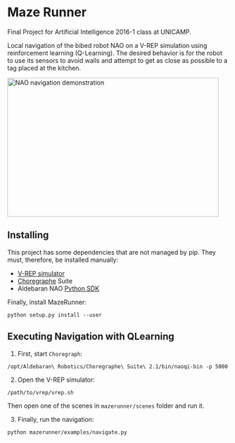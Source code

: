 # Maze Runner

Final Project for Artificial Intelligence 2016-1 class at UNICAMP.

Local navigation of the bibed robot NAO on a V-REP simulation using
reinforcement learning (Q-Learning).
The desired behavior is for the robot to use its sensors to avoid walls
and attempt to get as close as possible to a tag placed at the kitchen.

<a href="http://www.youtube.com/watch?feature=player_embedded&v=n-5PvVGxibg"
   target="_blank"><img src="http://img.youtube.com/vi/n-5PvVGxibg/0.jpg"
alt="NAO navigation demonstration" width="480" height="315" border="0" /></a>

## Installing

This project has some dependencies that are not managed by pip.
They must, therefore, be installed manually:

* [V-REP simulator](http://www.coppeliarobotics.com/downloads.html)
* [Choregraphe](https://community.aldebaran.com/en/resources/software) Suite
* Aldebaran NAO [Python SDK](http://doc.aldebaran.com/2-1/dev/python/install_guide.html)

Finally, install MazeRunner:

```shell
python setup.py install --user
```

## Executing Navigation with QLearning

1. First, start `Choregraph`:
```shell
/opt/Aldebaran\ Robotics/Choregraphe\ Suite\ 2.1/bin/naoqi-bin -p 5000
```

2. Open the V-REP simulator:
```shell
/path/to/vrep/vrep.sh
```
Then open one of the scenes in `mazerunner/scenes` folder and run it.

3. Finally, run the navigation:
```shell
python mazerunner/examples/navigate.py
```
